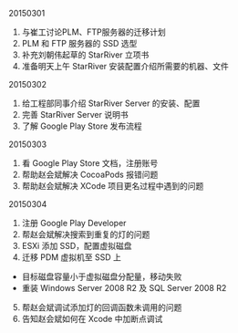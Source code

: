 20150301

1. 与崔工讨论PLM、FTP服务器的迁移计划
2. PLM 和 FTP 服务器的 SSD 选型
3. 补充刘朝伟起草的 StarRiver 立项书
4. 准备明天上午 StarRiver 安装配置介绍所需要的机器、文件

20150302

1. 给工程部同事介绍 StarRiver Server 的安装、配置
2. 完善 StarRiver Server 说明书
3. 了解 Google Play Store 发布流程

20150303

1. 看 Google Play Store 文档，注册账号
2. 帮助赵会斌解决 CocoaPods 报错问题
3. 帮助赵会斌解决 XCode 项目更名过程中遇到的问题

20150304

1. 注册 Google Play Developer
2. 帮赵会斌解决搜索到重复的灯的问题
3. ESXi 添加 SSD，配置虚拟磁盘
4. 迁移 PDM 虚拟机至 SSD 上
  - 目标磁盘容量小于虚拟磁盘分配量，移动失败
  - 重装 Windows Server 2008 R2 及 SQL Server 2008 R2
5. 帮赵会斌调试添加灯的回调函数未调用的问题
6. 告知赵会斌如何在 Xcode 中加断点调试

[//]: # (comment)

